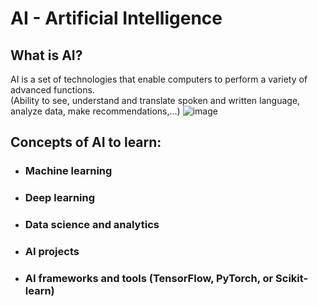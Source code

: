 # AI - Artificial Intelligence
## What is AI?
AI is a set of technologies that enable computers to perform a variety of advanced functions.  
(Ability to see, understand and translate spoken and written language, analyze data, make recommendations,...)
![image](https://github.com/user-attachments/assets/33698a58-cf3e-416f-8f9a-9e6394e24b05)

## Concepts of AI to learn:
- ### Machine learning
- ### Deep learning
- ### Data science and analytics
- ### AI projects
- ### AI frameworks and tools (TensorFlow, PyTorch, or Scikit-learn)
